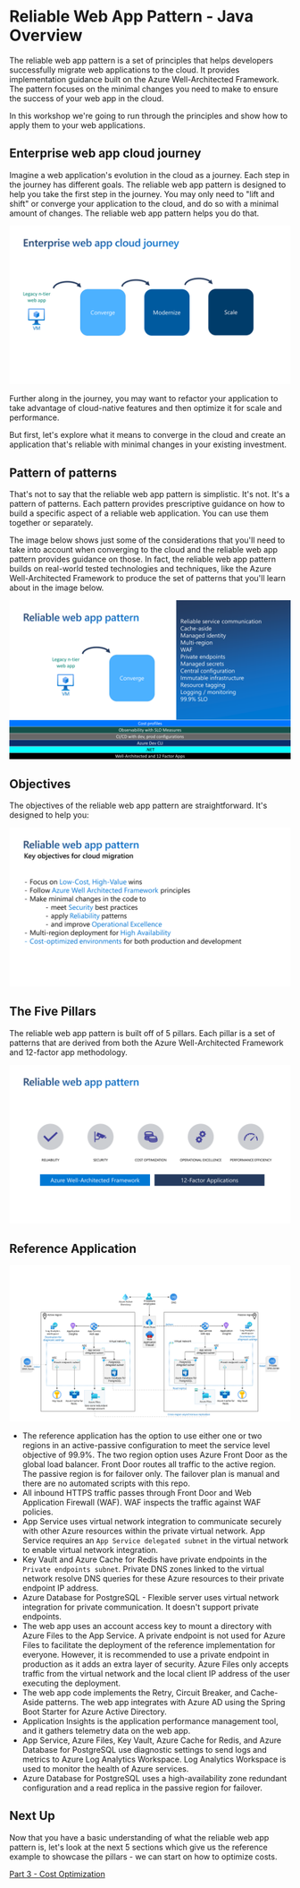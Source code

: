 # Reliable Web App Pattern - Java Overview

The reliable web app pattern is a set of principles that helps developers successfully migrate web applications to the cloud. It provides implementation guidance built on the Azure Well-Architected Framework. The pattern focuses on the minimal changes you need to make to ensure the success of your web app in the cloud.

In this workshop we're going to run through the principles and show how to apply them to your web applications.

## Enterprise web app cloud journey

Imagine a web application's evolution in the cloud as a journey. Each step in the journey has different goals. The reliable web app pattern is designed to help you take the first step in the journey. You may only need to "lift and shift" or converge your application to the cloud, and do so with a minimal amount of changes. The reliable web app pattern helps you do that.

![Enterprise web app cloud journey](./images/enterprise-web-app-cloud-journey.png)

Further along in the journey, you may want to refactor your application to take advantage of cloud-native features and then optimize it for scale and performance.

But first, let's explore what it means to converge in the cloud and create an application that's reliable with minimal changes in your existing investment.

## Pattern of patterns

That's not to say that the reliable web app pattern is simplistic. It's not. It's a pattern of patterns. Each pattern provides prescriptive guidance on how to build a specific aspect of a reliable web application. You can use them together or separately.

The image below shows just some of the considerations that you'll need to take into account when converging to the cloud and the reliable web app pattern provides guidance on those. In fact, the reliable web app pattern builds on real-world tested technologies and techniques, like the Azure Well-Architected Framework to produce the set of patterns that you'll learn about in the image below.

![Pattern of patterns](./images/pattern-of-patterns.png)

## Objectives

The objectives of the reliable web app pattern are straightforward. It's designed to help you:

![Objectives](./images/objectives.png)

## The Five Pillars

The reliable web app pattern is built off of 5 pillars. Each pillar is a set of patterns that are derived from both the Azure Well-Architected Framework and 12-factor app methodology.

![The Five Pillars](./images/the-five-pillars.png)

## Reference Application

![Reference Application](./images/reliable-web-app-java.svg)

- The reference application has the option to use either one or two regions in an active-passive configuration to meet the service level objective of 99.9%. The two region option uses Azure Front Door as the global load balancer. Front Door routes all traffic to the active region. The passive region is for failover only. The failover plan is manual and there are no automated scripts with this repo.
- All inbound HTTPS traffic passes through Front Door and Web Application Firewall (WAF). WAF inspects the traffic against WAF policies.
- App Service uses virtual network integration to communicate securely with other Azure resources within the private virtual network. App Service requires an `App Service delegated subnet` in the virtual network to enable virtual network integration.
- Key Vault and Azure Cache for Redis have private endpoints in the `Private endpoints subnet`. Private DNS zones linked to the virtual network resolve DNS queries for these Azure resources to their private endpoint IP address.
- Azure Database for PostgreSQL - Flexible server uses virtual network integration for private communication. It doesn't support private endpoints.
- The web app uses an account access key to mount a directory with Azure Files to the App Service. A private endpoint is not used for Azure Files to facilitate the deployment of the reference implementation for everyone. However, it is recommended to use a private endpoint in production as it adds an extra layer of security. Azure Files only accepts traffic from the virtual network and the local client IP address of the user executing the deployment.
- The web app code implements the Retry, Circuit Breaker, and Cache-Aside patterns. The web app integrates with Azure AD using the Spring Boot Starter for Azure Active Directory.
- Application Insights is the application performance management tool, and it gathers telemetry data on the web app.
- App Service, Azure Files, Key Vault, Azure Cache for Redis, and Azure Database for PostgreSQL use diagnostic settings to send logs and metrics to Azure Log Analytics Workspace. Log Analytics Workspace is used to monitor the health of Azure services.
- Azure Database for PostgreSQL uses a high-availability zone redundant configuration and a read replica in the passive region for failover.

## Next Up

Now that you have a basic understanding of what the reliable web app pattern is, let's look at the next 5 sections which give us the reference example to showcase the pillars - we can start on how to optimize costs.

[Part 3 - Cost Optimization](../Part3-Cost-Optimization/README.md)


